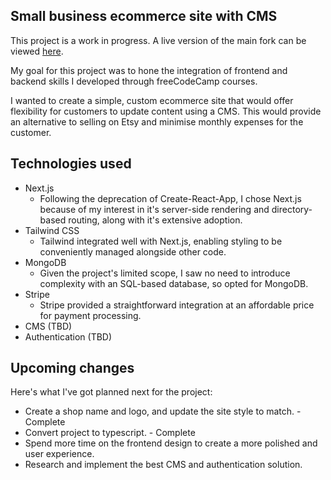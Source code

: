 ## Small business ecommerce site with CMS

This project is a work in progress. A live version of the main fork can be viewed [here](https://gerald-simpson.com).

My goal for this project was to hone the integration of frontend and backend skills I developed through freeCodeCamp courses.

I wanted to create a simple, custom ecommerce site that would offer flexibility for customers to update content using a CMS. This would provide an alternative to selling on Etsy and minimise monthly expenses for the customer.

## Technologies used

- Next.js
  - Following the deprecation of Create-React-App, I chose Next.js because of my interest in it's server-side rendering and directory-based routing, along with it's extensive adoption.
- Tailwind CSS
  - Tailwind integrated well with Next.js, enabling styling to be conveniently managed alongside other code.
- MongoDB
  - Given the project's limited scope, I saw no need to introduce complexity with an SQL-based database, so opted for MongoDB.
- Stripe
  - Stripe provided a straightforward integration at an affordable price for payment processing.
- CMS (TBD)
- Authentication (TBD)

## Upcoming changes

Here's what I've got planned next for the project:

- Create a shop name and logo, and update the site style to match. - Complete
- Convert project to typescript. - Complete
- Spend more time on the frontend design to create a more polished and user experience.
- Research and implement the best CMS and authentication solution.
